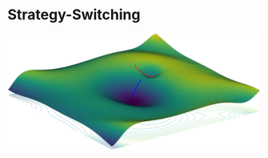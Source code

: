 # Strategy-Switching

![gradient descent with two local minima](docs/gradient-descent-two-local-minima.png)
